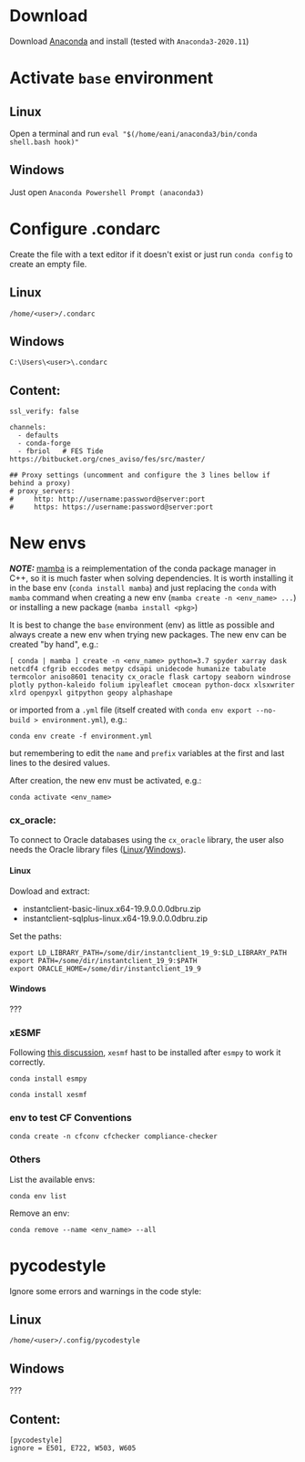 # Download
Download [Anaconda](https://www.anaconda.com/products/individual#Downloads) and install (tested with `Anaconda3-2020.11`)

# Activate `base` environment

## Linux
Open a terminal and run `eval "$(/home/eani/anaconda3/bin/conda shell.bash hook)"`

## Windows
Just open `Anaconda Powershell Prompt (anaconda3)`

# Configure .condarc
Create the file with a text editor if it doesn't exist or just run `conda config` to create an empty file.

## Linux
`/home/<user>/.condarc`

## Windows
`C:\Users\<user>\.condarc`

## Content:
```
ssl_verify: false

channels:
  - defaults
  - conda-forge
  - fbriol   # FES Tide https://bitbucket.org/cnes_aviso/fes/src/master/

## Proxy settings (uncomment and configure the 3 lines bellow if behind a proxy)
# proxy_servers:
#     http: http://username:password@server:port
#     https: https://username:password@server:port
```

# New envs

**_NOTE:_** [mamba](https://github.com/mamba-org/mamba) is a reimplementation of the conda package manager in C++, so it is much faster when solving dependencies. It is worth installing it in the base env (`conda install mamba`) and just replacing the `conda` with `mamba` command when creating a new env (`mamba create -n <env_name> ...`) or installing a new package (`mamba install <pkg>`)

It is best to change the `base` environment (env) as little as possible and always create a new env when trying new packages. The new env can be created "by hand", e.g.:

`[ conda | mamba ] create -n <env_name> python=3.7
spyder
xarray dask netcdf4 cfgrib eccodes
metpy cdsapi
unidecode humanize tabulate termcolor aniso8601 tenacity
cx_oracle flask
cartopy seaborn windrose plotly python-kaleido folium ipyleaflet cmocean python-docx xlsxwriter xlrd openpyxl gitpython geopy alphashape`

or imported from a `.yml` file (itself created with `conda env export --no-build > environment.yml`), e.g.:

`conda env create -f environment.yml`

but remembering to edit the `name` and `prefix` variables at the first and last lines to the desired values.

After creation, the new env must be activated, e.g.:

`conda activate <env_name>`

### cx_oracle:
To connect to Oracle databases using the `cx_oracle` library, the user also needs the Oracle library files ([Linux](http://www.oracle.com/technetwork/topics/linuxx86-64soft-092277.html)/[Windows](https://www.oracle.com/database/technologies/instant-client/winx64-64-downloads.html)).

#### Linux

Dowload and extract:
- instantclient-basic-linux.x64-19.9.0.0.0dbru.zip
- instantclient-sqlplus-linux.x64-19.9.0.0.0dbru.zip

Set the paths:
```
export LD_LIBRARY_PATH=/some/dir/instantclient_19_9:$LD_LIBRARY_PATH
export PATH=/some/dir/instantclient_19_9:$PATH
export ORACLE_HOME=/some/dir/instantclient_19_9
```

#### Windows
???


### xESMF

Following [this discussion](https://github.com/JiaweiZhuang/xESMF/issues/47), `xesmf` hast to be installed after `esmpy` to work it correctly.

`conda install esmpy`

`conda install xesmf`

### env to test CF Conventions
`conda create -n cfconv cfchecker compliance-checker`

### Others
List the available envs:

`conda env list`

Remove an env:

`conda remove --name <env_name> --all`

# pycodestyle
Ignore some errors and warnings in the code style:

## Linux 
`/home/<user>/.config/pycodestyle`

## Windows
???

## Content:
```
[pycodestyle]
ignore = E501, E722, W503, W605
```
